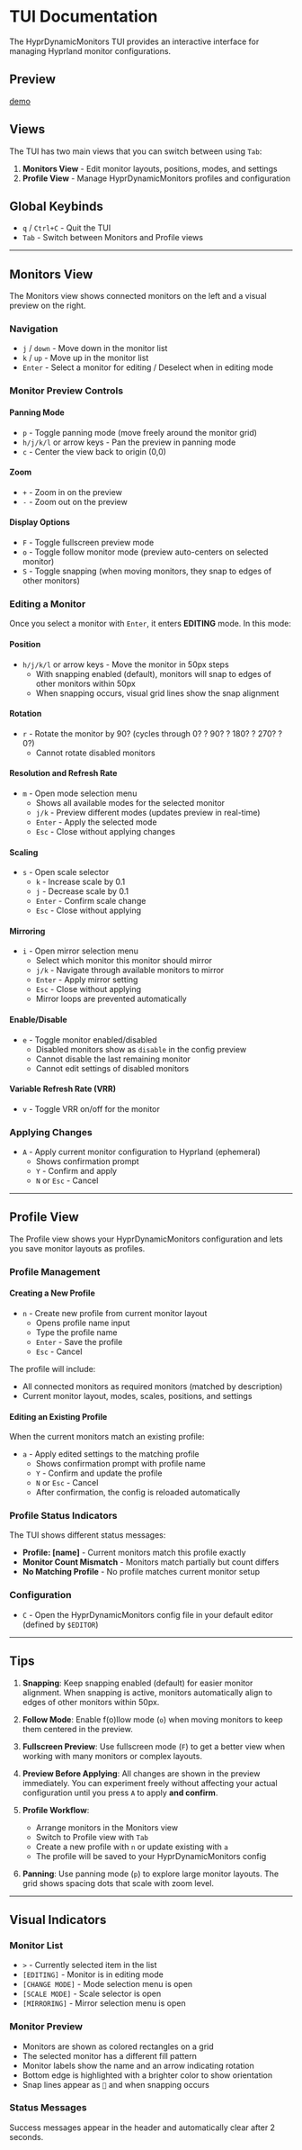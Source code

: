 # TUI Documentation

The HyprDynamicMonitors TUI provides an interactive interface for managing Hyprland monitor configurations.

## Preview

[demo](../preview/output/demo.gif)

## Views

The TUI has two main views that you can switch between using `Tab`:

1. **Monitors View** - Edit monitor layouts, positions, modes, and settings
2. **Profile View** - Manage HyprDynamicMonitors profiles and configuration

## Global Keybinds

- `q` / `Ctrl+C` - Quit the TUI
- `Tab` - Switch between Monitors and Profile views

---

## Monitors View

The Monitors view shows connected monitors on the left and a visual preview on the right.

### Navigation

- `j` / `down` - Move down in the monitor list
- `k` / `up` - Move up in the monitor list
- `Enter` - Select a monitor for editing / Deselect when in editing mode

### Monitor Preview Controls

#### Panning Mode

- `p` - Toggle panning mode (move freely around the monitor grid)
- `h/j/k/l` or arrow keys - Pan the preview in panning mode
- `c` - Center the view back to origin (0,0)

#### Zoom

- `+` - Zoom in on the preview
- `-` - Zoom out on the preview

#### Display Options

- `F` - Toggle fullscreen preview mode
- `o` - Toggle follow monitor mode (preview auto-centers on selected monitor)
- `S` - Toggle snapping (when moving monitors, they snap to edges of other monitors)

### Editing a Monitor

Once you select a monitor with `Enter`, it enters **EDITING** mode. In this mode:

#### Position

- `h/j/k/l` or arrow keys - Move the monitor in 50px steps
  - With snapping enabled (default), monitors will snap to edges of other monitors within 50px
  - When snapping occurs, visual grid lines show the snap alignment

#### Rotation

<!-- GIF: rotating.gif -->

- `r` - Rotate the monitor by 90? (cycles through 0? ? 90? ? 180? ? 270? ? 0?)
  - Cannot rotate disabled monitors

#### Resolution and Refresh Rate

<!-- GIF: mode_select.gif -->

- `m` - Open mode selection menu
  - Shows all available modes for the selected monitor
  - `j/k` - Preview different modes (updates preview in real-time)
  - `Enter` - Apply the selected mode
  - `Esc` - Close without applying changes

#### Scaling

<!-- GIF: scale.gif -->

- `s` - Open scale selector
  - `k` - Increase scale by 0.1
  - `j` - Decrease scale by 0.1
  - `Enter` - Confirm scale change
  - `Esc` - Close without applying

#### Mirroring

<!-- GIF: mirror.gif -->

- `i` - Open mirror selection menu
  - Select which monitor this monitor should mirror
  - `j/k` - Navigate through available monitors to mirror
  - `Enter` - Apply mirror setting
  - `Esc` - Close without applying
  - Mirror loops are prevented automatically

#### Enable/Disable

<!-- GIF: disable_monitor.gif -->

- `e` - Toggle monitor enabled/disabled
  - Disabled monitors show as `disable` in the config preview
  - Cannot disable the last remaining monitor
  - Cannot edit settings of disabled monitors

#### Variable Refresh Rate (VRR)

- `v` - Toggle VRR on/off for the monitor

### Applying Changes

<!-- GIF: apply_hypr.gif -->

- `A` - Apply current monitor configuration to Hyprland (ephemeral)
  - Shows confirmation prompt
  - `Y` - Confirm and apply
  - `N` or `Esc` - Cancel

---

## Profile View

The Profile view shows your HyprDynamicMonitors configuration and lets you save monitor layouts as profiles.

### Profile Management

#### Creating a New Profile

<!-- GIF: new_profile.gif -->

- `n` - Create new profile from current monitor layout
  - Opens profile name input
  - Type the profile name
  - `Enter` - Save the profile
  - `Esc` - Cancel

The profile will include:
- All connected monitors as required monitors (matched by description)
- Current monitor layout, modes, scales, positions, and settings

#### Editing an Existing Profile

<!-- GIF: edit_profile.gif -->

When the current monitors match an existing profile:

- `a` - Apply edited settings to the matching profile
  - Shows confirmation prompt with profile name
  - `Y` - Confirm and update the profile
  - `N` or `Esc` - Cancel
  - After confirmation, the config is reloaded automatically

### Profile Status Indicators

The TUI shows different status messages:

- **Profile: [name]** - Current monitors match this profile exactly
- **Monitor Count Mismatch** - Monitors match partially but count differs
- **No Matching Profile** - No profile matches current monitor setup

### Configuration

- `C` - Open the HyprDynamicMonitors config file in your default editor (defined by `$EDITOR`)

---

## Tips

1. **Snapping**: Keep snapping enabled (default) for easier monitor alignment. When snapping is active, monitors automatically align to edges of other monitors within 50px.

2. **Follow Mode**: Enable f(o)llow mode (`o`) when moving monitors to keep them centered in the preview.

3. **Fullscreen Preview**: Use fullscreen mode (`F`) to get a better view when working with many monitors or complex layouts.

4. **Preview Before Applying**: All changes are shown in the preview immediately. You can experiment freely without affecting your actual configuration until you press `A` to apply **and confirm**.

5. **Profile Workflow**:
   - Arrange monitors in the Monitors view
   - Switch to Profile view with `Tab`
   - Create a new profile with `n` or update existing with `a`
   - The profile will be saved to your HyprDynamicMonitors config

6. **Panning**: Use panning mode (`p`) to explore large monitor layouts. The grid shows spacing dots that scale with zoom level.

---

## Visual Indicators

### Monitor List

- `>` - Currently selected item in the list
- `[EDITING]` - Monitor is in editing mode
- `[CHANGE MODE]` - Mode selection menu is open
- `[SCALE MODE]` - Scale selector is open
- `[MIRRORING]` - Mirror selection menu is open

### Monitor Preview

- Monitors are shown as colored rectangles on a grid
- The selected monitor has a different fill pattern
- Monitor labels show the name and an arrow indicating rotation
- Bottom edge is highlighted with a brighter color to show orientation
- Snap lines appear as `` and ` ` when snapping occurs

### Status Messages

Success messages appear in the header and automatically clear after 2 seconds.
